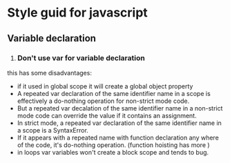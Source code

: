 # Style guid for javascript

## Variable declaration

1. ### Don't use var for variable declaration
this has some disadvantages:
- if it used in global scope it will create a global object property
- A repeated var declaration of the same identifier name in a scope is effectively a do-nothing operation for non-strict mode code.
- But a repeated var decalation of the same identifier name in a non-strict mode code can override the value if it contains an assignment.
- In strict mode, a repeated var declaration of the same identifier name in a scope is a SyntaxError.
- If it appears with a repeated name with function declaration any where of the code, it's do-nothing operation. (function hoisting has more )
- in loops var variables won't create a block scope and tends to bug.
